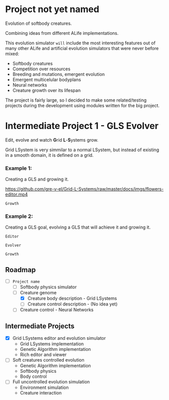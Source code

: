 # Project not yet named
Evolution of softbody creatures.

Combining ideas from different ALife implementations.

This evolution simulator `will` include the most interesting features out of many other ALife and artificial evolution simulators that were never before mixed:
* Softbody creatures
* Competition over resources
* Breeding and mutations, emergent evolution
* Emergent multicelular bodyplans
* Neural networks
* Creature growth over its lifespan

The project is fairly large, so I decided to make some related/testing projects during the development using modules written for the big project.

# Intermediate Project 1 - GLS Evolver
Edit, evolve and watch **G**rid **L**-**S**ystems grow.

Grid LSystem is very simmilar to a normal LSystem, but instead of existing in a smooth domain, it is defined on a grid.

### Example 1: 
Creating a GLS and growing it.

https://github.com/gre-v-el/Grid-L-Systems/raw/master/docs/imgs/flowers-editor.mp4

`Growth`

### Example 2:
Creating a GLS goal, evolving a GLS that will achieve it and growing it.

`Editor`

`Evolver`

`Growth`


## Roadmap
* [ ] `Project name`
  * [ ] Softbody physics simulator
  * [ ] Creature genome
    * [x] Creature body description - Grid LSystems
	* [ ] Creature control description - (No idea yet)
  * [ ] Creature control - Neural Networks

## Intermediate Projects
* [x] Grid LSystems editor and evolution simulator
  * Grid LSystems implementation
  * Genetic Algorithm implementation
  * Rich editor and viewer
* [ ] Soft creatures controlled evolution
  * Genetic Algorithm implementation
  * Softbody physics
  * Body control
* [ ] Full uncontrolled evolution simulation
  * Environment simulation
  * Creature interaction
